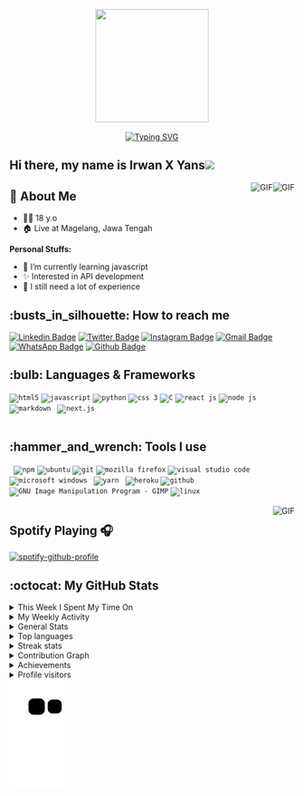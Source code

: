 <p align="center">
 <img src="https://avatars.githubusercontent.com/irwanx" width="200" height="200"/></p>
<p align="center"><a href="https://git.io/typing-svg"><img src="http://readme-typing-svg.herokuapp.com?font=Fira+Code&size=25&pause=1000&color=B8F7D7&center=true&vCenter=true&width=435&lines=Welcome+to+my+profile!" alt="Typing SVG" /></a>
</p>

## Hi there, my name is Irwan X Yans<img src="https://github.com/TheDudeThatCode/TheDudeThatCode/blob/master/Assets/Hi.gif" width="29px">
<img align="right" alt="GIF" height="170px" src="https://media.giphy.com/media/du3J3cXyzhj75IOgvA/giphy.gif" />
<img align="right" alt="GIF" height="170px" src="https://camo.githubusercontent.com/19de67baa6e5a6594c50a400d466144108a616b0/68747470733a2f2f6d65646961332e67697068792e636f6d2f6d656469612f6c6e377a32655772696951416c6c6656636e2f323030772e77656270" />

## 👤 About Me
* 🤷‍♂️ 18 y.o
* 🏠 Live at Magelang, Jawa Tengah

 **Personal Stuffs:**
- 🌱 I’m currently learning javascript
- ✨ Interested in API development 
- 🤔 I still need a lot of experience

<h2>:busts_in_silhouette: How to reach me</h2>

[![Linkedin Badge](https://img.shields.io/badge/-irwan--xyans-blue?style=flat&logo=Linkedin&logoColor=white&link=https://www.linkedin.com/in/irwan-xyans/)](https://www.linkedin.com/in/irwan-xyans/)
[![Twitter Badge](https://img.shields.io/badge/-@irwanx_taa-1ca0f1?style=flat&labelColor=1ca0f1&logo=twitter&logoColor=white&link=https://twitter.com/irwanx_taa)](https://twitter.com/irwanx_taa)
[![Instagram Badge](https://img.shields.io/badge/-@irwan_x_yans-purple?style=flat&logo=instagram&logoColor=white&link=https://instagram.com/irwan_x_yans/)](https://instagram.com/irwan_x_yans)
[![Gmail Badge](https://img.shields.io/badge/-irwan080304-c14438?style=flat&logo=Gmail&logoColor=white&link=mailto:irwan080304@gmail.com)](mailto:irwan080304@gmail.com)
[![WhatsApp Badge](https://img.shields.io/badge/-0888--2611--841-green?style=flat&logo=whatsapp&logoColor=white&link=https://wa.me/628882611841/)](https://wa.me/628882611841)
[![Github Badge](https://img.shields.io/badge/-irwanx-black?style=flat&logo=github&logoColor=white&link=https://github.com/irwanx/)](https://github.com/irwanx)
<p align="left">

<h2>:bulb: Languages & Frameworks</h2>
<code><img title="HTML 5" alt="html5" width="30px" src="https://cdn.jsdelivr.net/gh/devicons/devicon/icons/html5/html5-original.svg" /></code>
<code><img title="JavaScript" alt="javascript" width="30px" src="https://cdn.jsdelivr.net/gh/devicons/devicon/icons/javascript/javascript-original.svg" /></code>
<code><img title="Python" alt="python" width="35px" src="https://cdn.jsdelivr.net/gh/devicons/devicon/icons/python/python-original.svg" /></code>
<code><img title="CSS 3" alt="css 3" width="30px" src="https://cdn.jsdelivr.net/gh/devicons/devicon/icons/css3/css3-original.svg" /></code>
<code><img title="C" alt="C" width="30px" src="https://cdn.jsdelivr.net/gh/devicons/devicon/icons/c/c-original.svg" /></code>
<code><img title="ReactJS" alt="react js" width="30px" src="https://cdn.jsdelivr.net/gh/devicons/devicon/icons/react/react-original.svg" /></code>
<code><img title="NodeJS" alt="node js" width="30px" src="https://cdn.jsdelivr.net/gh/devicons/devicon/icons/nodejs/nodejs-original.svg" /></code>
<code> <img title="Markdown" alt="markdown" width="30px" src="https://cdn.jsdelivr.net/gh/devicons/devicon/icons/markdown/markdown-original.svg" /></code>
<code> <img title="Next.js" alt="next.js" width="30px" src="https://cdn.jsdelivr.net/gh/devicons/devicon/icons/nextjs/nextjs-original.svg" /></code>
</br></br>
<h2>:hammer_and_wrench: Tools I use</h2>
<code> <img title="npm" alt="npm" width="30px" src="https://cdn.jsdelivr.net/gh/devicons/devicon/icons/npm/npm-original-wordmark.svg" /></code>
<code><img title="Ubuntu" alt="ubuntu" width="30px" src="https://cdn.jsdelivr.net/gh/devicons/devicon/icons/ubuntu/ubuntu-plain.svg" /></code>
<code><img title="Git" alt="git" width="30px" src="https://cdn.jsdelivr.net/gh/devicons/devicon/icons/git/git-original.svg" /></code>
<code><img title="Mozilla Firefox" alt="mozilla firefox" width="30px" src="https://cdn.jsdelivr.net/gh/devicons/devicon/icons/firefox/firefox-original.svg" /></code>
<code><img title="VS Code" alt="visual studio code" width="30px" src="https://cdn.jsdelivr.net/gh/devicons/devicon/icons/vscode/vscode-original.svg" /></code>
<code><img title="MS Windows" alt="microsoft windows" width="30px" src="https://cdn.jsdelivr.net/gh/devicons/devicon/icons/windows8/windows8-original.svg" /></code>
<code> <img title="Yarn" alt="yarn" width="30px" src="https://cdn.jsdelivr.net/gh/devicons/devicon/icons/yarn/yarn-original.svg" /></code>
<code> <img title="Heroku" alt="heroku" width="30px" src="https://cdn.jsdelivr.net/gh/devicons/devicon/icons/heroku/heroku-original-wordmark.svg" /></code>
<code><img title="GitHub" alt="github" width="30px" src="https://cdn.jsdelivr.net/gh/devicons/devicon/icons/github/github-original.svg" /></code>
<code><img title="GIMP" alt="GNU Image Manipulation Program - GIMP" width="40px" src="https://cdn.jsdelivr.net/gh/devicons/devicon/icons/gimp/gimp-original.svg" /></code>
<code><img title="Linux" alt="linux" width="35px" src="https://cdn.jsdelivr.net/gh/devicons/devicon/icons/linux/linux-original.svg" /></code>
</br></br>
<img align="right" alt="GIF" height="170px" src="https://media.giphy.com/media/J5B1Y8QZnzXXbLQIBu/giphy.gif" />

## Spotify Playing 🎧

[![spotify-github-profile](https://spotify-github-profile.vercel.app/api/view?uid=314iqaa5wlnytjblf2yfa4es5aly&cover_image=true&theme=novatorem)](https://spotify-github-profile.vercel.app/api/view?uid=314iqaa5wlnytjblf2yfa4es5aly&redirect=true)

<h2>:octocat: My GitHub Stats</h2>
<details>
 <summary>This Week I Spent My Time On</summary>

```text
⌚︎ Time Zone: Asia/Jakarta

💬 Programming Languages: 
No Activity Tracked This Week

🔥 Editors: 
No Activity Tracked This Week

💻 Operating System: 
No Activity Tracked This Week

```
</details>
<details>
<summary>My Weekly Activity</summary>

<!--START_SECTION:waka-->
```text
JavaScript   23 hrs 48 mins  ████████████████████████░   95.51 %
Pawn         30 mins         ▓░░░░░░░░░░░░░░░░░░░░░░░░   02.05 %
JSON         30 mins         ▓░░░░░░░░░░░░░░░░░░░░░░░░   02.04 %
POVRay       4 mins          ░░░░░░░░░░░░░░░░░░░░░░░░░   00.33 %
```
<!--END_SECTION:waka-->
</details>                                                                                                   
<details>
<summary>General Stats</summary>
<div>
    <a href="https://badges.strrl.dev"><img alt="github repos" src="https://badges.strrl.dev/repos/irwanx?color=midnight-red&style=for-the-badge&labelColor=midnight-red"></a>
    <a href="https://badges.strrl.dev"><img alt="commits today" src="https://badges.strrl.dev/commits/daily/irwanx?color=midnight-red&style=for-the-badge&labelColor=midnight-red"></a>
    <a href="https://badges.strrl.dev"><img alt="commits this week" src="https://badges.strrl.dev/commits/weekly/irwanx?color=midnight-red&style=for-the-badge&labelColor=midnight-red"></a>
    <a href="https://badges.strrl.dev"><img alt="commits this month" src="https://badges.strrl.dev/commits/monthly/irwanx?color=midnight-red&style=for-the-badge&labelColor=midnight-red"></a>
    <a href="https://badges.strrl.dev"><img alt="all commits" src="https://badges.strrl.dev/commits/all/irwanx?color=midnight-red&style=for-the-badge&labelColor=midnight-red"></a>
</div>
<div alig="center">
    <a href="https://github.com/irwanx">
        <img height=180em src="https://github-readme-stats-carol42.vercel.app/api?username=irwanx&count_private=true&show_icons=true&theme=midnight-blue&hide_border=true&hide_title=true" alt="my github stats" />
    </a>
</div>
</details>                                                                               
<details>
<summary>Top languages</summary>
    <a href="https://github.com/irwanx">
        <img height=180em src="https://github-readme-stats-carol42.vercel.app/api/top-langs/?username=irwanx&theme=midnight-blue&hide_border=true&layout=compact&custom_title=Most+Used+Languages*&langs_count=10" alt="most used languages" />
    </a>
    <p><b>*Note:</b> Top languages is only a metric of the languages my public code consists of and doesn't reflect experience or skill level.</p>
</details>
<details>
 <summary>Streak stats</summary>
  
  [![GitHub Streak](https://streak-stats.demolab.com/?user=irwanx&theme=radical)](https://github.com/irwanx)
 </details>
<details> 
 <summary>Contribution Graph</summary>
 
[![Ashutosh's github activity graph](https://activity-graph.herokuapp.com/graph?username=irwanx&theme=react-dark)](https://github.com/irwanx)
</details>
<details>
<summary>Achievements</summary>
<a href="https://github.com/irwanx">
    <img alt="github achievements" src="https://github-profile-trophy.vercel.app/?username=irwanx&theme=white&no-frame=true&column=7">
</a>
</details>
<details>
<summary>Profile visitors</summary>
<p align="center">:round_pushpin: Profile visitors</p>
<div align="center">
    <img alt="visitors counter" src="https://visitor-badge.glitch.me/badge?page_id=irwanx">
</div>
</details>

<img alt="github contribution snake animation" src="https://github.com/Carol42/Carol42/blob/output/github-contribution-grid-snake.svg">
